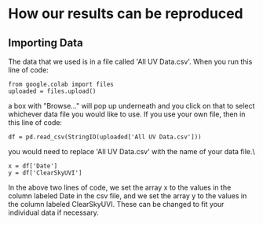 # How our results can be reproduced

## Importing Data

The data that we used is in a file called 'All UV Data.csv'. When you run this line of code:
```
from google.colab import files
uploaded = files.upload()
```
a box with "Browse..." will pop up underneath and you click on that to select whichever data file you would like to use. 
If you use your own file, then in this line of code:
```
df = pd.read_csv(StringIO(uploaded['All UV Data.csv']))
```
you would need to replace 'All UV Data.csv' with the name of your data file.\

```
x = df['Date']
y = df['ClearSkyUVI']
```
In the above two lines of code, we set the array x to the values in the column labeled Date in the csv file, and we set the
array y to the values in the column labeled ClearSkyUVI. These can be changed to fit your individual data if necessary.
